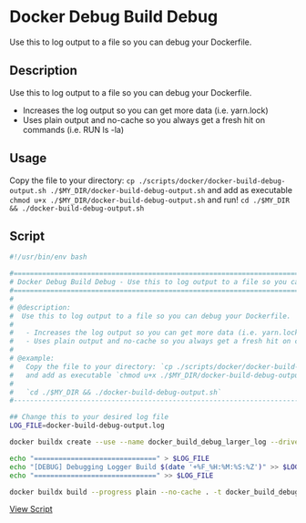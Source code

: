 # Docker Debug Build Debug

Use this to log output to a file so you can debug your Dockerfile. 

## Description

Use this to log output to a file so you can debug your Dockerfile.

 - Increases the log output so you can get more data (i.e. yarn.lock)
 - Uses plain output and no-cache so you always get a fresh hit on commands (i.e. RUN ls -la)

## Usage

Copy the file to your directory: `cp ./scripts/docker/docker-build-debug-output.sh ./$MY_DIR/docker-build-debug-output.sh`
 and add as executable `chmod u+x ./$MY_DIR/docker-build-debug-output.sh` and run!
 `cd ./$MY_DIR && ./docker-build-debug-output.sh`

## Script

```bash
#!/usr/bin/env bash

#==========================================================================
# Docker Debug Build Debug - Use this to log output to a file so you can debug your Dockerfile. 
#==========================================================================
#
# @description:
#  Use this to log output to a file so you can debug your Dockerfile.
#  
#   - Increases the log output so you can get more data (i.e. yarn.lock)
#   - Uses plain output and no-cache so you always get a fresh hit on commands (i.e. RUN ls -la)
#
# @example:
#   Copy the file to your directory: `cp ./scripts/docker/docker-build-debug-output.sh ./$MY_DIR/docker-build-debug-output.sh`
#   and add as executable `chmod u+x ./$MY_DIR/docker-build-debug-output.sh` and run!
#
#   `cd ./$MY_DIR && ./docker-build-debug-output.sh`
#--------------------------------------------------------------------------

## Change this to your desired log file
LOG_FILE=docker-build-debug-output.log

docker buildx create --use --name docker_build_debug_larger_log --driver-opt env.BUILDKIT_STEP_LOG_MAX_SIZE=50000000 &> /dev/null

echo "==============================" > $LOG_FILE
echo "[DEBUG] Debugging Logger Build $(date '+%F_%H:%M:%S:%Z')" >> $LOG_FILE
echo "==============================" >> $LOG_FILE

docker buildx build --progress plain --no-cache . -t docker_build_debug_larger_log 2>&1 | tee -a $LOG_FILE 

```

[View Script](../../../helpers/docker/scripts/docker-build-debug-output.sh)
